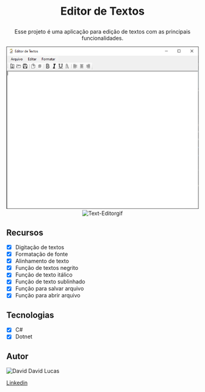 # <p align="center">Editor de Textos</p>

<p align="center">Esse projeto é uma aplicação para edição de textos com as principais funcionalidades.</p>

<p align="center">
<img alt="Text-Editorimg" title="Editor de Textos-img" src="./github/Tela da aplicação.PNG" width= "600" height= "425"/>
<img alt="Text-Editorgif" title="Editor de Textos-gif" src="./github/editor de textos.gif" height="425"/>
</p>

## Recursos

- [x] Digitação de textos
- [x] Formatação de fonte
- [x] Alinhamento de texto
- [x] Função de textos negrito
- [x] Função de texto itálico
- [x] Função de texto sublinhado
- [x] Função para salvar arquivo 
- [x] Função para abrir arquivo 

## Tecnologias

- [x] C#
- [x] Dotnet

## Autor 

<img alt="David" title="DavidL" src="https://avatars.githubusercontent.com/u/84687305?v=4" height="100" width="100"/>
David Lucas<br>

[Linkedin](https://www.linkedin.com/in/-david-lucas/)
